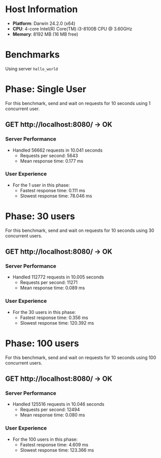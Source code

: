 # Host Information

- **Platform**: Darwin 24.2.0 (x64)
- **CPU**: 4-core Intel(R) Core(TM) i3-8100B CPU @ 3.60GHz
- **Memory**: 8192 MB (16 MB free)

# Benchmarks

Using server `hello_world`

# Phase: Single User

For this benchmark, send and wait on requests for 10 seconds using 1 concurrent user.


## GET http://localhost:8080/ -> OK

### Server Performance

- Handled 56662 requests in 10.041 seconds
  - Requests per second: 5643
  - Mean response time: 0.177 ms

### User Experience

- For the 1 user in this phase:
  - Fastest response time: 0.111 ms
  - Slowest response time: 78.046 ms


# Phase: 30 users

For this benchmark, send and wait on requests for 10 seconds using 30 concurrent users.


## GET http://localhost:8080/ -> OK

### Server Performance

- Handled 112772 requests in 10.005 seconds
  - Requests per second: 11271
  - Mean response time: 0.089 ms

### User Experience

- For the 30 users in this phase:
  - Fastest response time: 0.356 ms
  - Slowest response time: 120.392 ms


# Phase: 100 users

For this benchmark, send and wait on requests for 10 seconds using 100 concurrent users.


## GET http://localhost:8080/ -> OK

### Server Performance

- Handled 125516 requests in 10.046 seconds
  - Requests per second: 12494
  - Mean response time: 0.080 ms

### User Experience

- For the 100 users in this phase:
  - Fastest response time: 4.609 ms
  - Slowest response time: 123.366 ms

